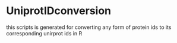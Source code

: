 # UniprotIDconversion
this scripts is generated for converting any form of protein ids to its corresponding unirprot ids in R 
